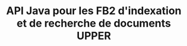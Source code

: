 ---
############################# Static ############################
layout: "auto-gen-gist"
draft: false
path: "fr/search/java/document/fb2"
otherformats: PDF DOC DOT DOCX DOCM DOTX DOTM TXT ODT OTT RTF XLS XLT XLSX XLSM XLSB XLTX XLTM XLA XLAM ODS OTS CSV TSV XML PPT PPS POT PPTX PPTM POTX POTM PPSX PPSM ODP PST OST EML EMLX MSG ONE ZIP XHTML MHTML MD CHM EPUB 

############################# Head ############################
head_title: "Ajouter des opérations d'indexation et de recherche de documents dans les applications Java"
head_description: "L'API Java GroupDocs.Search prend en charge les opérations d'indexation et de recherche de documents pour les formats de documents tels que PDF DOC, DOCX, RTF, XLSX, CSV, PPTX, EML, MSG, etc."

############################# Header ############################
title: "API Java pour les FB2 d'indexation et de recherche de documents UPPER "
description: "L'API Java GroupDocs.Search permet aux développeurs d'intégrer des opérations de recherche et d'indexation de documents robustes à leurs applications. Il prend en charge les formats de fichiers tels que PDF DOC, DOCX, RTF, XLSX, CSV, PPTX MSG, EML et bien d'autres."

######################### Download Button #######################
button:
    enable: true

############################# About ############################
about:
    enable: true
    title: "Comment ajouter des opérations d'indexation et de recherche de documents aux applications Java"
    content: |
       La quantité de données et d'informations augmente rapidement chaque jour qui passe. Par conséquent, il est très important de récupérer les informations correctes en temps opportun avec un minimum de coûts et d'efforts. Cette page Web fournira des informations sur la manière dont les utilisateurs peuvent développer et ajouter des fonctionnalités de recherche de documents efficaces à leurs applications métier. . L'objectif est de trouver et d'afficher rapidement et avec précision les informations relatives aux requêtes de l'utilisateur. GroupDocs.Search for Java est une API Java très efficace et simple à utiliser qui aide les développeurs de logiciels à effectuer des opérations de recherche de texte de niveau basique à avancé dans leurs propres applications sans installer de logiciel tiers. L'API Java a fourni plusieurs fonctionnalités utiles liées à la recherche, telles que la fusion de plusieurs index dans un index commun, la reconnaissance des requêtes de recherche de différentes dispositions de clavier, la prise en charge de Word Form morphologique, etc. Il prend en charge les recherches simples, booléennes, les expressions régulières (Regex), floues, sensibles à la casse, les synonymes, les homophones, les caractères génériques, la recherche de type d'objet, la définition de la plage de données et d'autres types de requêtes pour rechercher rapidement et élégamment des informations.

############################# content ############################
steps:
    enable: true
    block:
    - title_left: "Créer un nouvel index de recherche ou charger un index existant via Java"
      content_left: |
       GroupDocs.Search Java permet aux développeurs de logiciels de générer un nouvel index de recherche ou de charger un index de recherche existant dans leurs propres applications Java. L'exemple de code Java ci-dessous montre la création d'un nouvel index ainsi que le chargement de celui existant en utilisant seulement quelques lignes de code Java. 

      title_right: "Créer un nouvel index de recherche ou charger un index de recherche existant via Java"
      content_right: |
         * Vous devez d'abord spécifier le chemin d'accès au dossier d'index
         * Créer une instance de la classe [Index](https://apireference.groupdocs.com/search/java/com.groupdocs.search/Index#Index(java.lang.String))
         * Ci-dessus va créer un index en mémoire ou sur un disque et peut également charger un index existant.
       
      gisthash: "02615fe51a919acdc5363d46c181dc7f"
      gistfile: "create_or_load_search_index.java"

    - title_left: "Indexation synchrone des documents FB2 via Java"
      content_left: |
       L'API Java GroupDocs.Search permet aux programmeurs de logiciels d'indexer de manière synchrone des documents avec seulement quelques lignes de code dans leurs propres applications Java. Les exemples de code Java ci-dessous montrent comment effectuer facilement l'indexation de documents de manière synchrone. 

      title_right: "Ajouter FB2 Document à l'index de recherche de manière synchrone"
      content_right: |
        * Vous devez d'abord spécifier le chemin d'accès au dossier d'index
        * Spécifiez le chemin d'accès à un dossier contenant des documents à rechercher
        * Créer une instance de la classe [Index(indexFolder)](https://apireference.groupdocs.com/search/java/com.groupdocs.search/Index#Index(java.lang.String))
        * Ci-dessus créera un index en mémoire ou sur un disque ou ouvrira un index existant.
        * Documents d'indexation synchrone à partir du dossier spécifié
     
      gisthash: "7079bf3c06128a69b842150d080e5e0b"
      gistfile: "Add_files_synchronously_to_indexing.java"
      
    - title_left: "Effectuer une indexation de documents asynchrone via Java"
      content_left: |
        L'API Java GroupDocs.Search permet aux professionnels du logiciel d'effectuer une indexation asynchrone de documents dans leurs propres applications Java. Le code Java ci-dessous montre comment les développeurs peuvent indexer des documents de manière asynchrone avec seulement quelques lignes de code Java.

      title_right: "Ajouter FB2 Document à l'index de recherche de manière asynchrone"
      content_right: |
        * Vous devez d'abord spécifier le chemin d'accès au dossier d'index
        * Spécifiez le chemin d'accès à un dossier contenant des documents à rechercher
        * Créer une instance de la classe [Index(indexFolder)](https://apireference.groupdocs.com/search/java/com.groupdocs.search/Index#Index(java.lang.String))
        * S'inscrire à l'événement
        * Besoin d'écrire un code indiquant l'achèvement de l'opération
        * Définition du drapeau pour l'indexation asynchrone
        * Documents d'indexation asynchrone à partir du dossier spécifié
     
      gisthash: "7079bf3c06128a69b842150d080e5e0b"
      gistfile: "Add_files_asynchronously_to_indexing.java"

    - title_left: "Comment mettre en surbrillance les résultats de la recherche dans les applications Java"
      content_left: |
       L'API Java GroupDocs.Search permet aux développeurs d'interpréter un résultat de recherche et de répertorier les documents trouvés ainsi que les mots et les phrases. Il est également possible de surligner le texte du document FB2. Vous trouverez ci-dessous l'exemple de code Java qui montre comment répertorier les documents trouvés et mettre en évidence les résultats de la recherche avec seulement quelques lignes de code.

      title_right: "Mettre en surbrillance les résultats de la recherche via Java"
      content_right: |
        * Effectuer une recherche dans l'index
        * Après une recherche réussie, imprimez le résultat
        * Parcourez les documents et affichez les documents trouvés
        * Surligner les occurrences dans le texte
        * Génération d'un document au format HTML de sortie avec les résultats de recherche en surbrillance
     
      gisthash: "cc88d485f007d6da0d943043c8e13a52"
      gistfile: "how_to_highlight_search_result.java"

    - title_left: "Configuration requise"
      content_left: |
       GroupDocs.Search pour Java est pris en charge sur toutes les principales plates-formes et systèmes d'exploitation. Pour un guide complet de la configuration système requise, veuillez visiter [configuration système requise](https://docs.groupdocs.com/search/java/system-requirements/) avant d'exécuter le code ci-dessous, assurez-vous que les conditions préalables suivantes sont installées sur votre système:
         * Systèmes d'exploitation : Microsoft Windows, Linux, MacOS
         * Prise en charge des versions Java : J2SE 7.0 (1.7), J2SE 8.0 (1.8) ou supérieur
         * Obtenez la dernière version de GroupDocs.Search pour les API Java de GroupDocs [Repository](https://repository.groupdocs.com/repo/com/groupdocs/groupdocs-search/)
        
      title_right: "Pourquoi utiliser GroupDocs.Search"
      content_right: |
        * Création d'index de recherche en mémoire ainsi que sur disque.
        * Capacité d'indexation à partir d'un fichier, d'un flux ou d'une structure.
        * Prise en charge de l'indexation des documents protégés par mot de passe.
        * Prise en charge de la fusion de plusieurs index.
        * Filtrer le document lors de l'indexation de la recherche.
        * Prise en charge de la vérification orthographique lors de la recherche.
        * Les caractères mélangés sont entièrement pris en charge
        * Combinaison de différents types de recherche en une seule requête de recherche.
        * Prise en charge des recherches de mots simples et d'expressions régulières
        * Prise en charge complète du remplacement d'alias dans les requêtes de recherche.

demos:
    enable: true
        

more_formats:
    enable: true


back_to_top:
    enable: true
---